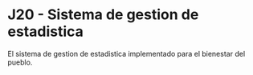 J20 - Sistema de gestion de estadistica
=======================================

El sistema de gestion de estadistica implementado para el bienestar del pueblo.
